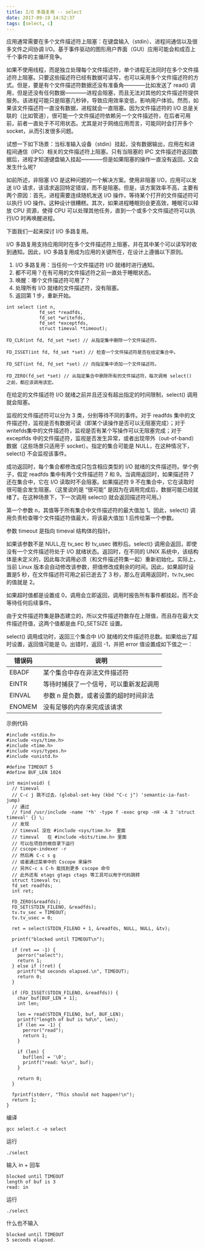 ```yaml
---
title: I/O 多路复用 -- select
date: 2017-09-19 14:52:37
tags: [select, c]
---
```



应用通常需要在多个文件描述符上阻塞：在键盘输入（stdin）、进程间通信以及很多文件之间协调 I/O。基于事件驱动的图形用户界面（GUI）应用可能会和成百上千个事件的主循环竞争。

<!--more-->

如果不使用线程，而是独立处理每个文件描述符，单个进程无法同时在多个文件描述符上阻塞。只要这些描述符已经有数据可读写，也可以采用多个文件描述符的方式。但是，要是有个文件描述符数据还没有准备角————比如发送了 read() 调用，但是还没有任何数据————进程会阻塞，而且无法对其他的文件描述符提供服务。该进程可能只是阻塞几秒钟，导致应用效率变低，影响用户体验。然而，如果该文件描述符一直没有数据，进程就会一直阻塞。因为文件描述符的 I/O 总是关联的（比如管道），很可能一个文件描述符依赖另一个文件描述符，在后者可用前，前者一直处于不可用状态。尤其是对于网络应用而言，可能同时会打开多个 socket，从而引发很多问题。

试想一下如下场景：当标准输入设备（stdin）挂起，没有数据输出，应用在和进程间通信（IPC）相关的文件描述符上阻塞。只有当阻塞的 IPC 文件描述符返回数据后，进程才知道键盘输入挂起————但是如果阻塞的操作一直没有返回，又会发生什么呢?



如前所述，非阻塞 I/O 是这种问题的一个解决方案。使用非阻塞 I/O，应用可以发送 I/O 请求，该请求返回特定错误，而不是阻塞。但是，该方案效率不高，主要有两个原因：首先，进程需要连续随机发送 I/O 操作，等待某个打开的文件描述符可以执行 I/O 操作。这种设计很糟糕。其次，如果进程睡眠则会更高效，睡眠可以释放 CPU 资源，使得 CPU 可以处理其他任务，直到一个或多个文件描述符可以执行I/O 时再唤醒进程。

下面我们一起来探讨 I/O 多路复用。

I/O 多路复用支持应用同时在多个文件描述符上阻塞，并在其中某个可以读写时收到通知。因此，I/O 多路复用成为应用的关键所在，在设计上遵循以下原则。

1. I/O 多路复用：当任何一个文件描述符 I/O 就绪时进行通知。
2. 都不可用？在有可用的文件描述符之前一直处于睡眠状态。
3. 唤醒：哪个文件描述符可用了？
4. 处理所有 I/O 就绪的文件描述符，没有阻塞。
5. 返回第 1 步，重新开始。


```
int select (int n,
            fd_set *readfds,
            fd_set *writefds,
            fd_set *exceptfds,
            struct timeval *timeout);

FD_CLR(int fd, fd_set *set) // 从指定集中删除一个文件描述符。

FD_ISSET(int fd, fd_set *set) // 检查一个文件描述符是否在给定集合中。

FD_SET(int fd, fd_set *set) // 向指定集中添加一个文件描述符。

FD_ZERO(fd_set *set) // 从指定集合中删除所有的文件描述符，每次调用 select() 之前，都应该调用该宏。
```


在给定的文件描述符 I/O 就绪之前并且还没有超出指定的时间限制，select() 调用就会阻塞。

监视的文件描述符可以分为 3 类，分别等待不同的事件。对于 readfds 集中的文件描述符，监视是否有数据可读（即某个读操作是否可以无阻塞完成）；对于 writefds集中的文件描述符，监视是否有某个写操作可以无阻塞完成；对于 exceptfds 中的文件描述符，监视是否发生异常，或者出现带外（out-of-band）数据（这些场景只适用于 socket）。指定的集合可能是 NULL，在这种情况下，select() 不会监视该事件。

成功返回时，每个集合都修改成只包含相应类型的 I/O 就绪的文件描述符。举个例子，假定 readfds 集中有两个文件描述符 7 和 9。当调用返回时，如果描述符 7 还在集合中，它在 I/O 读取时不会阻塞。如果描述符 9 不在集合中，它在读取时很可能会发生阻塞。（这里说的是 “很可能” 是因为在调用完成后，数据可能已经就绪了。在这种场景下，下一次调用 select() 就会返回描述符可用。）

第一个参数 n，其值等于所有集合中文件描述符的最大值加 1。因此，select() 调用负责检查哪个文件描述符值最大，将该最大值加 1 后传给第一个参数。

参数 timeout 是指向 timeval 结构体的指针。

如果该参数不是 NULL,在 tv_sec 秒 tv_usec 微秒后。select() 调用会返回，即使没有一个文件描述符处于 I/O 就绪状态。返回时，在不同的 UNIX 系统中，该结构体是未定义的，因此每次调用必须（和文件描述符集一起）重新初始化。实际上，当前 Linux 版本会自动修改该参数，把值修改成剩余的时间。因此，如果超时设置是5 秒，在文件描述符可用之前已逝去了 3 秒，那么在调用返回时，tv.tv_sec 的值就是 2。

如果超时值都是设置成 0，调用会立即返回，调用时报告所有事件都挂起，而不会等待任何后续事件。


由于文件描述符集是静态建立的，所以文件描述符数存在上限值，而且存在最大文件描述符值，这两个值都是由 FD_SETSIZE 设置。



select() 调用成功时，返回三个集合中 I/O 就绪的文件描述符总数。如果给出了超时设置，返回值可能是 0。出错时，返回 -1，并把 error 值设置成如下值之一：

| 错误码 |                  说明                  |
|--------|----------------------------------------|
| EBADF  | 某个集合中存在非法文件描述符           |
| EINTR  | 等待时捕获了一个信号，可以重新发起调用 |
| EINVAL | 参数 n 是负数，或者设置的超时时间非法  |
| ENOMEM | 没有足够的内存来完成该请求             |



示例代码


```
#include <stdio.h>
#include <sys/time.h>
#include <time.h>
#include <sys/types.h>
#include <unistd.h>

#define TIMEOUT 5
#define BUF_LEN 1024

int main(void) {
  // timeval
  // C-c j 跳不过去，(global-set-key (kbd "C-c j") 'semantic-ia-fast-jump)
  // 通过
  // find /usr/include -name '*h' -type f -exec grep -nH -A 3 'struct timeval' {} \;
  // 发现
  // timeval 没在 #include <sys/time.h>  里面
  // timeval   在 #include <bits/time.h> 里面
  // 可以在项目的根目录下运行
  // cscope-indexer -r
  // 然后再 C-c s g
  // 或者通过菜单中的 Cscope 来操作
  // 另外C-c s C-h 能找到更多 cscope 命令
  // 此外还有 etags gtags ctags 等工具可以用于代码跳转
  struct timeval tv;
  fd_set readfds;
  int ret;

  FD_ZERO(&readfds);
  FD_SET(STDIN_FILENO, &readfds);
  tv.tv_sec = TIMEOUT;
  tv.tv_usec = 0;

  ret = select(STDIN_FILENO + 1, &readfds, NULL, NULL, &tv);

  printf("blocked until TIMEOUT\n");

  if (ret == -1) {
    perror("select");
    return 1;
  } else if (!ret) {
    printf("%d seconds elapsed.\n", TIMEOUT);
    return 0;
  }

  if (FD_ISSET(STDIN_FILENO, &readfds)) {
    char buf[BUF_LEN + 1];
    int len;

    len = read(STDIN_FILENO, buf, BUF_LEN);
    printf("length of buf is %d\n", len);
    if (len == -1) {
      perror("read");
      return 1;
    }

    if (len) {
      buf[len] = '\0';
      printf("read: %s\n", buf);
    }

    return 0;
  }

  fprintf(stderr, "This should not happen!\n");
  return 1;
}
```


编译

```
gcc select.c -o select
```

运行

```
./select
```

输入 in + 回车

```
blocked until TIMEOUT
length of buf is 3
read: in
```


运行

```
./select
```

什么也不输入

```
blocked until TIMEOUT
5 seconds elapsed.
```

